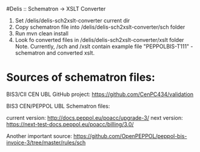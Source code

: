 #Delis :: Schematron -> XSLT Converter

1. Set /delis/delis-sch2xslt-converter current dir
2. Copy schematron file into /delis/delis-sch2xslt-converter/sch folder
3. Run mvn clean install
4. Look fo converted files in /delis/delis-sch2xslt-converter/xslt folder  
Note. Currently, /sch and /xslt contain example file "PEPPOLBIS-T111" - schematron and converted xslt.


# Sources of schematron files:

BIS3/CII CEN UBL GitHub project: https://github.com/CenPC434/validation

BIS3 CEN/PEPPOL UBL Schematron files: 

current version: http://docs.peppol.eu/poacc/upgrade-3/
next version: https://next-test-docs.peppol.eu/poacc/billing/3.0/

Another important source: https://github.com/OpenPEPPOL/peppol-bis-invoice-3/tree/master/rules/sch